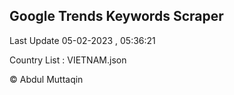 

## Google Trends Keywords Scraper 
 
Last Update 05-02-2023 , 05:36:21

Country List :
VIETNAM.json



© Abdul Muttaqin 

